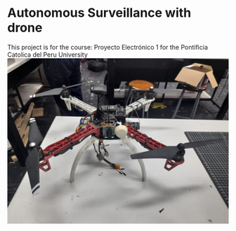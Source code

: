 # Autonomous Surveillance with drone
This project is for the course: Proyecto Electrónico 1 for the Pontificia Catolica del Peru University
![alt text](https://github.com/rodrigourquizo/Autonomous-Surveillance-with-drone/blob/main/drone.jpg)

